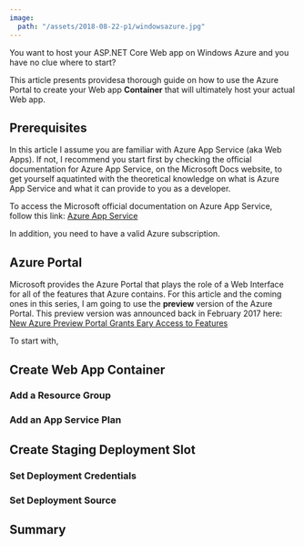```yaml
---
image:
  path: "/assets/2018-08-22-p1/windowsazure.jpg"
---
```


You want to host your ASP.NET Core Web app on Windows Azure and you have no clue where to start? 

This article presents providesa thorough guide on how to use the Azure Portal to create your Web app **Container** that will ultimately host your actual Web app.  

## Prerequisites
In this article I assume you are familiar with Azure App Service (aka Web Apps). If not, I recommend you start first by checking the official documentation for Azure App Service, on the Microsoft Docs website, to get yourself aquatinted with the theoretical knowledge on what is Azure App Service and what it can provide to you as a developer.

To access the Microsoft official documentation on Azure App Service, follow this link: [Azure App Service](https://docs.microsoft.com/en-us/azure/app-service/)

In addition, you need to have a valid Azure subscription. 

## Azure Portal

Microsoft provides the Azure Portal that plays the role of a Web Interface for all of the features that Azure contains. For this article and the coming ones in this series, I am going to use the **preview** version of the Azure Portal. This preview version was announced back in February 2017 here: [New Azure Preview Portal Grants Eary Access to Features](https://buildazure.com/2017/02/03/new-azure-preview-portal-grants-early-access-to-features/) 

To start with,
 
## Create Web App Container

### Add a Resource Group

### Add an App Service Plan

## Create Staging Deployment Slot

### Set Deployment Credentials

### Set Deployment Source

## Summary